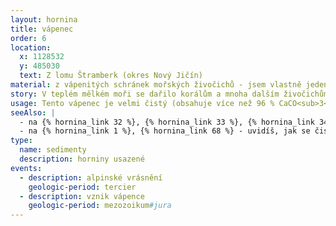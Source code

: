 ```yaml
---
layout: hornina
title: vápenec
order: 6
location:
  x: 1128532
  y: 485030
  text: Z lomu Štramberk (okres Nový Jičín)
material: z vápenitých schránek mořských živočichů - jsem vlastně jeden velký korálový trs, je na mně dobře vidět, jak korál rostl
story: V teplém mělkém moři se dařilo korálům a mnoha dalším živočichům. Hromaděním a přirůstáním jejich schránek vznikl velký vápencový útes. Ten se později při alpinském vrásnění vynořil nad hladinu a zkrasověl - začaly v něm vznikat jeskyně. S dalším postupem vrásnění se obrovská deska sedimentů odtrhla od svého podloží a jako příkrov se nasunula směrem k západu na český masiv. Velká část příkrovu byla odstraněna erozí, zůstalo z něj několik vápencových ostrovů, kterým se říká bradla. Jedním z nich je vrch Kotouč u Štramberka. 
usage: Tento vápenec je velmi čistý (obsahuje více než 96 % CaCO<sub>3</sub>), a proto se dá využít k výrobě vápna. Vápenec se těží v lomu, drtí se na menší kousky a vypaluje se v peci. Tak se vyrábí pálené vápno (oxid vápenatý, CaO). Když se pálené vápno smíchá s vodou, vznikne hašené vápno, které se používá na bílení. Vápenec rozemletý na prášek se používá k odsiřování kouřových plynů v uhelných elektrárnách - vápenec na sebe naváže síru a vznikne sádrovec, který můžeme využít při výrobě sádrokartonu. 
seeAlso: |
  - na {% hornina_link 32 %}, {% hornina_link 33 %}, {% hornina_link 34 %}, {% hornina_link 35 %}, {% hornina_link 36 %} a {% hornina_link 54 %} - uvidíš že vápence vznikaly v různých obdobíh a že mohou mít mnoho podob
  - na {% hornina_link 1 %}, {% hornina_link 68 %} - uvidíš, jak se čistý vápenec může proměnit působením velkého tlaku a teploty
type:
  name: sedimenty
  description: horniny usazené
events:
  - description: alpinské vrásnění
    geologic-period: tercier 
  - description: vznik vápence
    geologic-period: mezozoikum#jura
---
```


